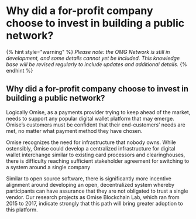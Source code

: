 # Why did a for-profit company choose to invest in building a public network?

{% hint style="warning" %}
_Please note: the OMG Network is still in development, and some details cannot yet be included. This knowledge base will be revised regularly to include updates and additional details._
{% endhint %}

## Why did a for-profit company choose to invest in building a public network?

Logically Omise, as a payments provider trying to keep ahead of the market, needs to support any popular digital wallet platform that may emerge. Omise’s customers must be confident that their end-customers’ needs are met, no matter what payment method they have chosen.

Omise recognizes the need for infrastructure that nobody owns. While ostensibly, Omise could develop a centralized infrastructure for digital wallet interchange similar to existing card processors and clearinghouses, there is difficulty reaching sufficient stakeholder agreement for switching to a system around a single company

Similar to open source software, there is significantly more incentive alignment around developing an open, decentralized system whereby participants can have assurance that they are not obligated to trust a single vendor. Our research projects as Omise Blockchain Lab, which ran from 2015 to 2017, indicate strongly that this path will bring greater adoption to this platform.

